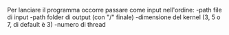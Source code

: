 Per lanciare il programma occorre passare come input nell'ordine:
-path file di input
-path folder di output (con "/" finale)
-dimensione del kernel (3, 5 o 7, di default è 3)
-numero di thread
